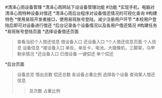 #清泽心雨设备管理
*清泽心雨网站下设设备管理功能
#功能
*实现手机，电脑对清泽心雨特种设备对借还
*清泽心雨后台程序对设备借还情况的可视化查询
#构建特色
*使用易班开发者接口，使用易班账号登陆，减少注册用户环节
*本校用户登陆后即可对设备进行借还
*后台记录各个设备情况以及各用户借还情况
#构建任务
*易班账号登陆页面
*选择设备借还页面
 >查看当前个人借还信息
 >借设备入口
 >还设备入口
*个人借还信息页面
 >个人信息
 >设备信息
*接设备入口
 >单反，单反卡，电池，大摄像机，三脚架，马甲
 >剩余情况
*还设备入口
 >已借设备
 >一键偿还
 >单个偿还


*后台页面
 >设备总览
 >借出总数
 >偿还总数
 >各设备占重比例
 >选择各个设备
 >查询某人借还信息
  >>总次数
  >>占重比例